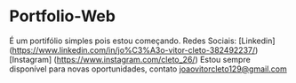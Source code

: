 # Portfolio-Web
 
É um portifólio simples pois estou começando.
Redes Sociais:
[Linkedin] (https://www.linkedin.com/in/jo%C3%A3o-vitor-cleto-382492237/)
[Instagram] (https://www.instagram.com/cleto_26/)
Estou sempre disponível para novas oportunidades, contato joaovitorcleto129@gmail.com

